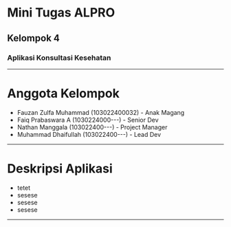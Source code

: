 # Mini Tugas ALPRO

## Kelompok 4

### Aplikasi Konsultasi Kesehatan

---

# Anggota Kelompok

- Fauzan Zulfa Muhammad (103022400032) - Anak Magang
- Faiq Prabaswara A (1030224000---) - Senior Dev
- Nathan Manggala (103022400---) - Project Manager
- Muhammad Dhaifullah (103022400---) - Lead Dev

---

# Deskripsi Aplikasi

- tetet
- sesese
- sesese
- sesese

---

